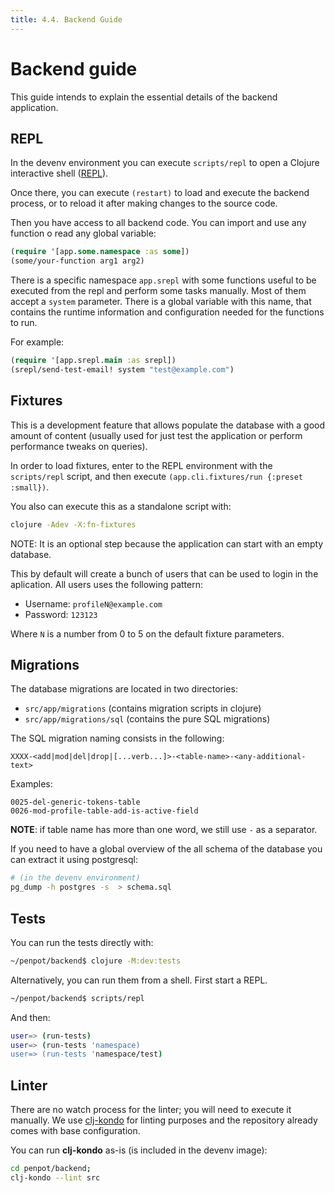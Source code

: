 ```yaml
---
title: 4.4. Backend Guide
---
```


# Backend guide #

This guide intends to explain the essential details of the backend
application.


## REPL ##

In the devenv environment you can execute `scripts/repl` to open a
Clojure interactive shell ([REPL](https://codewith.mu/en/tutorials/1.0/repl)).

Once there, you can execute `(restart)` to load and execute the backend
process, or to reload it after making changes to the source code.

Then you have access to all backend code. You can import and use any function
o read any global variable:

```clojure
(require '[app.some.namespace :as some])
(some/your-function arg1 arg2)
```

There is a specific namespace `app.srepl` with some functions useful to be
executed from the repl and perform some tasks manually. Most of them accept
a `system` parameter. There is a global variable with this name, that contains
the runtime information and configuration needed for the functions to run.

For example:

```clojure
(require '[app.srepl.main :as srepl])
(srepl/send-test-email! system "test@example.com")
```


## Fixtures ##

This is a development feature that allows populate the database with a
good amount of content (usually used for just test the application or
perform performance tweaks on queries).

In order to load fixtures, enter to the REPL environment with the `scripts/repl`
script, and then execute `(app.cli.fixtures/run {:preset :small})`.

You also can execute this as a standalone script with:

```bash
clojure -Adev -X:fn-fixtures
```

NOTE: It is an optional step because the application can start with an
empty database.

This by default will create a bunch of users that can be used to login
in the aplication. All users uses the following pattern:

- Username: `profileN@example.com`
- Password: `123123`

Where `N` is a number from 0 to 5 on the default fixture parameters.


## Migrations ##

The database migrations are located in two directories:

- `src/app/migrations` (contains migration scripts in clojure)
- `src/app/migrations/sql` (contains the pure SQL migrations)

The SQL migration naming consists in the following:

```
XXXX-<add|mod|del|drop|[...verb...]>-<table-name>-<any-additional-text>
```

Examples:

```
0025-del-generic-tokens-table
0026-mod-profile-table-add-is-active-field
```

**NOTE**: if table name has more than one word, we still use `-` as a separator.

If you need to have a global overview of the all schema of the database you can extract it
using postgresql:

```bash
# (in the devenv environment)
pg_dump -h postgres -s  > schema.sql
```


## Tests ##

You can run the tests directly with:

```bash
~/penpot/backend$ clojure -M:dev:tests
```

Alternatively, you can run them from a shell. First start a REPL.

```bash
~/penpot/backend$ scripts/repl
```

And then:

```bash
user=> (run-tests)
user=> (run-tests 'namespace)
user=> (run-tests 'namespace/test)
```

## Linter ##

There are no watch process for the linter; you will need to execute it
manually. We use [clj-kondo][kondo] for linting purposes and the
repository already comes with base configuration.

[kondo]: https://github.com/clj-kondo/clj-kondo

You can run **clj-kondo** as-is (is included in the devenv image):

```bash
cd penpot/backend;
clj-kondo --lint src
```

